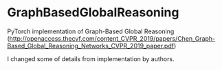 # GraphBasedGlobalReasoning
PyTorch implementation of Graph-Based Global Reasoning (http://openaccess.thecvf.com/content_CVPR_2019/papers/Chen_Graph-Based_Global_Reasoning_Networks_CVPR_2019_paper.pdf)

I changed some of details from implementation by authors.
